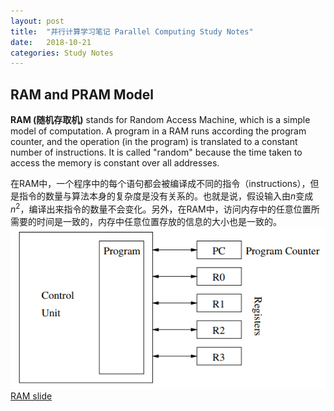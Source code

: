```yaml
---
layout: post
title:  "并行计算学习笔记 Parallel Computing Study Notes"
date:   2018-10-21
categories: Study Notes
---
```

## RAM and PRAM Model
**RAM (随机存取机)** stands for Random Access Machine, which is a simple model of computation. A program in a RAM runs according the program counter, and the operation (in the program) is translated to a constant number of instructions. It is called "random" because the time taken to access the memory is constant over all addresses.

在RAM中，一个程序中的每个语句都会被编译成不同的指令（instructions），但是指令的数量与算法本身的复杂度是没有关系的。也就是说，假设输入由$n$变成$n^2$，编译出来指令的数量不会变化。另外，在RAM中，访问内存中的任意位置所需要的时间是一致的，内存中任意位置存放的信息的大小也是一致的。
![figure1](assets/ram.png)
[RAM slide](https://www5.in.tum.de/lehre/vorlesungen/fundalg/WS02/docs/ram.pdf)
